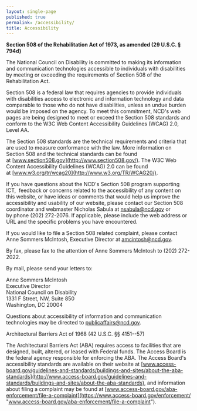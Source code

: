 ```yaml
---
layout: single-page
published: true
permalink: /accessibility/
title: Accessibility
---
```

**Section 508 of the Rehabilitation Act of 1973, as amended (29 U.S.C. § 794d)**

The National Council on Disability is committed to making its information and communication technologies accessible to individuals with disabilities by meeting or exceeding the requirements of Section 508 of the Rehabilitation Act.

Section 508 is a federal law that requires agencies to provide individuals with disabilities access to electronic and information technology and data comparable to those who do not have disabilities, unless an undue burden would be imposed on the agency. To meet this commitment, NCD's web pages are being designed to meet or exceed the Section 508 standards and conform to the W3C Web Content Accessibility Guidelines (WCAG) 2.0, Level AA.

The Section 508 standards are the technical requirements and criteria that are used to measure conformance with the law. More information on Section 508 and the technical standards can be found at [www.section508.gov](http://www.section508.gov/). The W3C Web Content Accessibility Guidelines (WCAG) 2.0 can be found at [www.w3.org/tr/wcag20](http://www.w3.org/TR/WCAG20/).

If you have questions about the NCD's Section 508 program supporting ICT,  feedback or concerns related to the accessibility of any content on this website, or have ideas or comments that would help us improve the accessibility and usability of our website, please contact our Section 508 coordinator and webmaster Nicholas Sabula at [nsabula@ncd.gov](mailto:nsabula@ncd.gov) or by phone (202) 272-2076. If applicable, please include the web address or URL and the specific problems you have encountered.

If you would like to file a Section 508 related complaint, please contact Anne Sommers McIntosh, Executive Director at [amcintosh@ncd.gov](mailto:amcintosh@ncd.gov). 

By fax, please fax to the attention of Anne Sommers McIntosh to (202) 272-2022.

By mail, please send your letters to:

Anne Sommers McIntosh\
Executive Director\
National Council on Disability\
1331 F Street, NW, Suite 850\
Washington, DC 20004

Questions about accessibility of information and communication technologies may be directed to [publicaffairs@ncd.gov](mailto:publicaffairs@ncd.gov?subject=508%20question).

Architectural Barriers Act of 1968 (42 U.S.C. §§ 4151--57)

The Architectural Barriers Act (ABA) requires access to facilities that are designed, built, altered, or leased with Federal funds. The Access Board is the federal agency responsible for enforcing the ABA. The Access Board's accessibility standards are available on their website at [www.access-board.gov/guidelines-and-standards/buildings-and-sites/about-the-aba-standards](http://www.access-board.gov/guidelines-and-standards/buildings-and-sites/about-the-aba-standards), and information about filing a complaint may be found at [www.access-board.gov/aba-enforcement/file-a-complaint](https://www.access-board.gov/enforcement/ "www.access-board.gov/aba-enforcement/file-a-complaint").